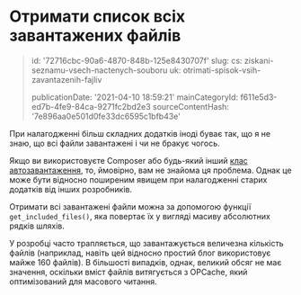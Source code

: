 Отримати список всіх завантажених файлів
========================================

> id: '72716cbc-90a6-4870-848b-125e8430707f'
> slug:
> 	cs: ziskani-seznamu-vsech-nactenych-souboru
> 	uk: otrimati-spisok-vsih-zavantazenih-fajliv
> 
> publicationDate: '2021-04-10 18:59:21'
> mainCategoryId: f611e5d3-ed7b-4fe9-84ca-9271fc2bd2e3
> sourceContentHash: '7e896aa0e501d0fe33dc6595c1bfb43e'

При налагодженні більш складних додатків іноді буває так, що я не знаю, що всі файли завантажені і чи не бракує чогось.

Якщо ви використовуєте Composer або будь-який інший <a href="/autoloading-trid">клас автозавантаження</a>, то, ймовірно, вам не знайома ця проблема. Однак це може бути відносно поширеним явищем при налагодженні старих додатків від інших розробників.

Отримати всі завантажені файли можна за допомогою функції `get_included_files()`, яка повертає їх у вигляді масиву абсолютних рядків шляхів.

У розробці часто трапляється, що завантажується величезна кількість файлів (наприклад, навіть цей відносно простий блог використовує майже 160 файлів). В більшості випадків, однак, великий обсяг не має значення, оскільки вміст файлів витягується з OPCache, який оптимізований для масового читання.
